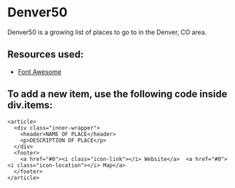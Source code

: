 # Denver50

Denver50 is a growing list of places to go to in the Denver, CO area.

## Resources used:
- [Font Awesome](http://fontawesome.io/ "Font Awesome")

## To add a new item, use the following code inside div.items:

    <article>
      <div class="inner-wrapper">
        <header>NAME OF PLACE</header>
        <p>DESCRIPTION OF PLACE</p>
      </div>
      <footer>
        <a href="#0"><i class="icon-link"></i> Website</a>  <a href="#0"><i class="icon-location"></i> Map</a>
      </footer>
    </article>